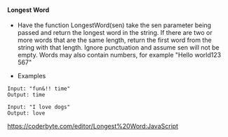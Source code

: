 #### Longest Word
- Have the function LongestWord(sen) take the sen parameter being passed and return the longest word in the string. If there are two or more words that are the same length, return the first word from the string with that length. Ignore punctuation and assume sen will not be empty. Words may also contain numbers, for example "Hello world123 567"

- Examples
```
Input: "fun&!! time"
Output: time
```
```
Input: "I love dogs"
Output: love
```

https://coderbyte.com/editor/Longest%20Word:JavaScript